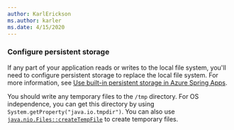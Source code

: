 ```yaml
---
author: KarlErickson
ms.author: karler
ms.date: 4/15/2020
---
```


### Configure persistent storage

If any part of your application reads or writes to the local file system, you'll need to configure persistent storage to replace the local file system. For more information, see [Use built-in persistent storage in Azure Spring Apps](/azure/spring-apps/how-to-built-in-persistent-storage).

You should write any temporary files to the `/tmp` directory. For OS independence, you can get this directory by using `System.getProperty("java.io.tmpdir")`. You can also use [`java.nio.Files::createTempFile`](https://docs.oracle.com/en/java/javase/11/docs/api/java.base/java/nio/file/Files.html#createTempFile(java.lang.String,java.lang.String,java.nio.file.attribute.FileAttribute...)) to create temporary files.
